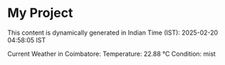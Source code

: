 # My Project

This content is dynamically generated in Indian Time (IST): 2025-02-20 04:58:05 IST


Current Weather in Coimbatore:
Temperature: 22.88 °C
Condition: mist
